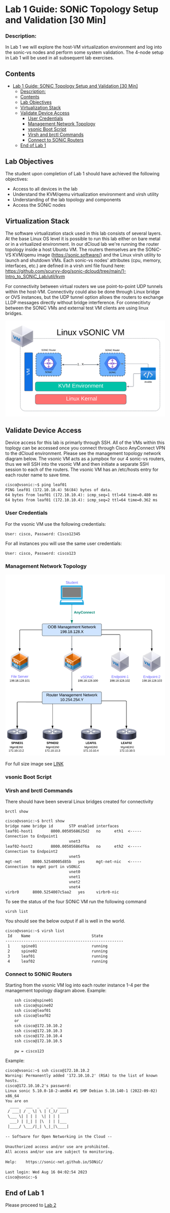 # Lab 1 Guide: SONiC Topology Setup and Validation [30 Min]

### Description: 
In Lab 1 we will explore the host-VM virtualization environment and log into the sonic-vs nodes and perform some system validation. The 4-node setup in Lab 1 will be used in all subsequent lab exercises. 

## Contents
- [Lab 1 Guide: SONiC Topology Setup and Validation \[30 Min\]](#lab-1-guide-sonic-topology-setup-and-validation-30-min)
    - [Description:](#description)
  - [Contents](#contents)
  - [Lab Objectives](#lab-objectives)
  - [Virtualization Stack](#virtualization-stack)
  - [Validate Device Access](#validate-device-access)
    - [User Credentials](#user-credentials)
    - [Management Network Topology](#management-network-topology)
    - [vsonic Boot Script](#vsonic-boot-script)
    - [Virsh and brctl Commands](#virsh-and-brctl-commands)
    - [Connect to SONiC Routers](#connect-to-sonic-routers)
  - [End of Lab 1](#end-of-lab-1)
  
## Lab Objectives
The student upon completion of Lab 1 should have achieved the following objectives:

* Access to all devices in the lab
* Understand the KVM/qemu virtualization environment and virsh utility
* Understanding of the lab topology and components
* Access the SONiC nodes   

## Virtualization Stack

The software virtualization stack used in this lab consists of several layers. At the base Linux OS level it is possible to run this lab either on bare metal or in a virtualized environment. In our dCloud lab we're running the router topology inside a host Ubuntu VM. The routers themselves are the SONiC-VS KVM/qemu image (https://sonic.software/) and the Linux virsh utility to launch and shutdown VMs. Each sonic-vs nodes' attributes (cpu, memory, interfaces, etc.) are defined in a virsh xml file found here: https://github.com/scurvy-dog/sonic-dcloud/tree/main/1-Intro_to_SONiC_Lab/util/kvm

For connectivity between virtual routers we use point-to-point UDP tunnels within the host-VM. Connectivity could also be done through Linux bridge or OVS instances, but the UDP tunnel option allows the routers to exchange LLDP messages directly without bridge interference. For connecitivty between the SONiC VMs and external test VM clients are using linux bridges.

![Software Stack](../topo-drawings/software-stack.png)

## Validate Device Access

Device access for this lab is primarly through SSH. All of the VMs within this toplogy can be accessed once you connect through Cisco AnyConnect VPN to the dCloud environment. Please see the management topology network diagram below. The vsonic VM acts as a jumpbox for our 4 sonic-vs routers, thus we will SSH into the vsonic VM and then initiate a separate SSH session to each of the routers. The vsonic VM has an /etc/hosts entry for each router name to save time.

```
cisco@vsonic:~$ ping leaf01
PING leaf01 (172.10.10.4) 56(84) bytes of data.
64 bytes from leaf01 (172.10.10.4): icmp_seq=1 ttl=64 time=0.480 ms
64 bytes from leaf01 (172.10.10.4): icmp_seq=2 ttl=64 time=0.362 ms
```

### User Credentials
For the vsonic VM use the following credentials:
```
User: cisco, Password: C1sco12345
```

For all instances you will use the same user credentials:
```
User: cisco, Password: cisco123
```

### Management Network Topology

![Management Topology](../topo-drawings/management-network-medium.png)

For full size image see [LINK](../topo-drawings/management-network.png)

### vsonic Boot Script


### Virsh and brctl Commands
There should have been several Linux bridges created for connectivity 
```
brctl show
```
```
cisco@vsonic:~$ brctl show
bridge name	bridge id		STP enabled	interfaces	
leaf01-host1		8000.0050568625d2	no		eth1  <----- Connection to Endpoint1
							vnet3
leaf02-host2		8000.00505686df6a	no		eth2  <----- Connection to Endpoint2
							vnet5
mgt-net		8000.52540005d85b	yes		mgt-net-nic   <----- Connection to mgmt port in vSONiC
							vnet0
							vnet1
							vnet2
							vnet4
virbr0		8000.5254007c5aa2	yes		virbr0-nic
```

To see the status of the four SONiC VM run the following command
```
virsh list
```

You should see the below output if all is well in the world.
```
cisco@vsonic:~$ virsh list
 Id    Name                           State
----------------------------------------------------
 1     spine01                        running
 2     spine02                        running
 3     leaf01                         running
 4     leaf02                         running
```

### Connect to SONiC Routers

Starting from the vsonic VM log into each router instance 1-4 per the management topology diagram above. Example:
```
    ssh cisco@spine01
    ssh cisco@spine02
    ssh cisco@leaf01
    ssh cisco@leaf02
    or
    ssh cisco@172.10.10.2
    ssh cisco@172.10.10.3
    ssh cisco@172.10.10.4
    ssh cisco@172.10.10.5

    pw = cisco123
```
Example:
```
cisco@vsonic:~$ ssh cisco@172.10.10.2
Warning: Permanently added '172.10.10.2' (RSA) to the list of known hosts.
cisco@172.10.10.2's password: 
Linux sonic 5.10.0-18-2-amd64 #1 SMP Debian 5.10.140-1 (2022-09-02) x86_64
You are on
  ____   ___  _   _ _  ____
 / ___| / _ \| \ | (_)/ ___|
 \___ \| | | |  \| | | |
  ___) | |_| | |\  | | |___
 |____/ \___/|_| \_|_|\____|

-- Software for Open Networking in the Cloud --

Unauthorized access and/or use are prohibited.
All access and/or use are subject to monitoring.

Help:    https://sonic-net.github.io/SONiC/

Last login: Wed Aug 16 04:02:54 2023
cisco@sonic:~$ 
```

## End of Lab 1
Please proceed to [Lab 2](https://github.com/scurvy-dog/sonic-dcloud/blob/main/1-Intro_to_SONiC_Lab/lab_2/lab_2-guide.md)

